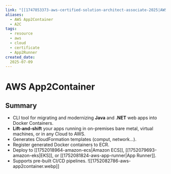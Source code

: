 ```yaml
---
link: "[[1747853373-aws-certified-solution-architect-associate-2025|AWS Certified Solution Architect Associate 2025]]"
aliases: 
  - AWS App2Container
  - A2C
tags:
  - resource
  - aws
  - cloud
  - certificate
  - App2Runner
created_date:
  2025-07-09
---
```

# AWS App2Container
## Summary
- CLI tool for migrating and modernizing **Java** and **.NET** web apps into Docker Containers.
- **Lift-and-shift** your apps running in on-premises bare metal, virtual machines, or in any Cloud to AWS.
- Generates CloudFormation templates (comput, network...).
- Register generated Docker containers to ECR.
- Deploy to [[1752018964-amazon-ecs|Amazon ECS]], [[1752079693-amazon-eks|EKS]], or [[1752081824-aws-app-runner|App Runner]].
- Supports pre-built CI/CD pipelines.
![[1752082786-aws-app2container.webp]]

